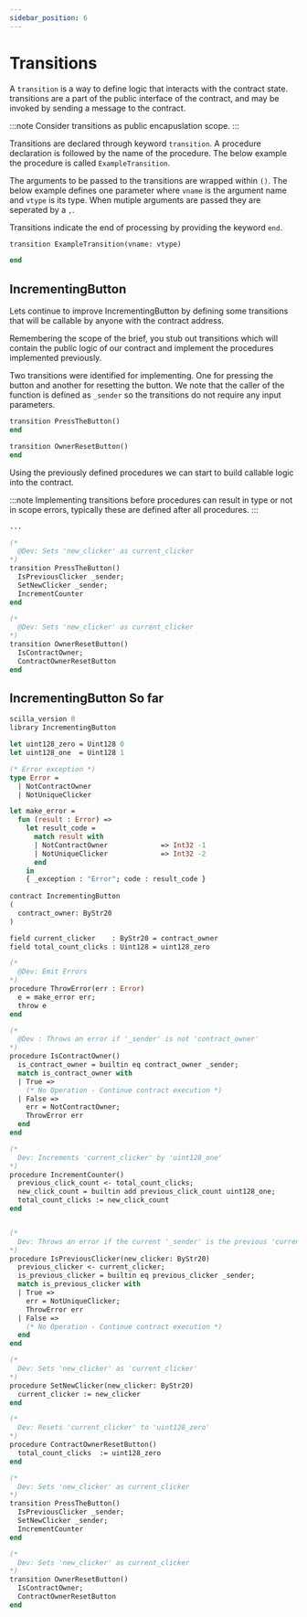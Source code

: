 ```yaml
---
sidebar_position: 6
---
```


# Transitions

A ```transition``` is a way to define logic that interacts with the contract state. transitions are a part of the public interface of the contract, and may be invoked by sending a message to the contract.

:::note
Consider transitions as public encapuslation scope.
:::

Transitions are declared through keyword ```transition```. A procedure declaration is followed by the name of the procedure. The below example the procedure is called ```ExampleTransition```.

The arguments to be passed to the transitions are wrapped within  ```()```. The below example defines one parameter where ```vname``` is the argument name and ```vtype``` is its type. When mutiple arguments are passed they are seperated by a ```,```.

Transitions indicate the end of processing by providing the keyword ```end```.

```ocaml
transition ExampleTransition(vname: vtype)

end
```

## IncrementingButton

Lets continue to improve IncrementingButton by defining some transitions that will be callable by anyone with the contract address.

Remembering the scope of the brief, you stub out transitions which will contain the public logic of our contract and implement the procedures implemented previously.

Two transitions were identified for implementing. One for pressing the button and another for resetting the button. We note that the caller of the function is defined as ```_sender``` so the transitions do not require any input parameters.

```ocaml
transition PressTheButton()
end

transition OwnerResetButton()
end
```

Using the previously defined procedures we can start to build callable logic into the contract.

:::note
Implementing transitions before procedures can result in type or not in scope errors, typically these are defined after all procedures.
:::

```ocaml
...

(*  
  @Dev: Sets 'new_clicker' as current_clicker
*)
transition PressTheButton()
  IsPreviousClicker _sender;
  SetNewClicker _sender;
  IncrementCounter
end

(*  
  @Dev: Sets 'new_clicker' as current_clicker
*)
transition OwnerResetButton()
  IsContractOwner;
  ContractOwnerResetButton
end
```

## IncrementingButton So far

```ocaml
scilla_version 0
library IncrementingButton

let uint128_zero = Uint128 0
let uint128_one  = Uint128 1

(* Error exception *)
type Error =
  | NotContractOwner
  | NotUniqueClicker

let make_error =
  fun (result : Error) =>
    let result_code = 
      match result with
      | NotContractOwner             => Int32 -1
      | NotUniqueClicker             => Int32 -2
      end
    in
    { _exception : "Error"; code : result_code }  
    
contract IncrementingButton
(
  contract_owner: ByStr20
)

field current_clicker    : ByStr20 = contract_owner
field total_count_clicks : Uint128 = uint128_zero

(* 
  @Dev: Emit Errors 
*)
procedure ThrowError(err : Error)
  e = make_error err;
  throw e
end

(*
  @Dev : Throws an error if '_sender' is not 'contract_owner'
*)
procedure IsContractOwner()
  is_contract_owner = builtin eq contract_owner _sender;
  match is_contract_owner with
  | True => 
    (* No Operation - Continue contract execution *)
  | False =>
    err = NotContractOwner;
    ThrowError err
  end
end

(*  
  Dev: Increments 'current_clicker' by 'uint128_one'
*)
procedure IncrementCounter()
  previous_click_count <- total_count_clicks;
  new_click_count = builtin add previous_click_count uint128_one;
  total_count_clicks := new_click_count
end 


(*  
  Dev: Throws an error if the current '_sender' is the previous 'current_clicker'
*)
procedure IsPreviousClicker(new_clicker: ByStr20)
  previous_clicker <- current_clicker;
  is_previous_clicker = builtin eq previous_clicker _sender;
  match is_previous_clicker with
  | True => 
    err = NotUniqueClicker;
    ThrowError err
  | False =>
    (* No Operation - Continue contract execution *)
  end
end

(*  
  Dev: Sets 'new_clicker' as 'current_clicker'
*)
procedure SetNewClicker(new_clicker: ByStr20)
  current_clicker := new_clicker
end

(*  
  Dev: Resets 'current_clicker' to 'uint128_zero'
*)
procedure ContractOwnerResetButton()
  total_count_clicks  := uint128_zero
end

(*  
  Dev: Sets 'new_clicker' as current_clicker
*)
transition PressTheButton()
  IsPreviousClicker _sender;
  SetNewClicker _sender;
  IncrementCounter
end

(*  
  Dev: Sets 'new_clicker' as current_clicker
*)
transition OwnerResetButton()
  IsContractOwner;
  ContractOwnerResetButton
end

```
